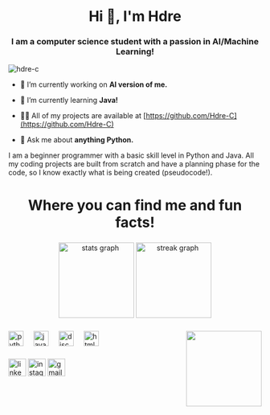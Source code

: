 <h1 align="center">Hi 👋, I'm Hdre</h1>
<h3 align="center">I am a computer science student with a passion in AI/Machine Learning!</h3>

<p align="left"> <img src="https://komarev.com/ghpvc/?username=hdre-c&label=Profile%20views&color=0e75b6&style=flat" alt="hdre-c" /> </p>

- 🔭 I’m currently working on **AI version of me.**

- 🌱 I’m currently learning **Java!**

- 👨‍💻 All of my projects are available at [https://github.com/Hdre-C](https://github.com/Hdre-C)

- 💬 Ask me about **anything Python.**


I am a beginner programmer with a basic skill level in Python and Java. All my coding projects are built from scratch and have a planning phase for the code, so I know exactly what is being created (pseudocode!).


<h1 align="center">Where you can find me and fun facts!</h1>

###

<div align="center">
  <img src="https://github-readme-stats.vercel.app/api?username=Hdre-C&hide_title=false&hide_rank=false&show_icons=true&include_all_commits=true&count_private=true&disable_animations=false&theme=react&locale=en&hide_border=false" height="150" alt="stats graph"  />
  <img src="https://streak-stats.demolab.com?user=Hdre-C&locale=en&mode=daily&theme=react&hide_border=false&border_radius=5" height="150" alt="streak graph"  />
</div>

###

<img align="right" height="150" src="https://i.giphy.com/media/v1.Y2lkPTc5MGI3NjExczM1MHR6aW4wbHBvMWNpOW1rcnBzdnZoc29ldTN5ZnIzbTZkZDlobSZlcD12MV9pbnRlcm5hbF9naWZfYnlfaWQmY3Q9Zw/cL4pqu8GGRIihabgSM/giphy.gif"  />

###

<div align="left">
  <img src="https://cdn.jsdelivr.net/gh/devicons/devicon/icons/python/python-original.svg" height="30" alt="python logo"  />
  <img width="12" />
  <img src="https://cdn.jsdelivr.net/gh/devicons/devicon/icons/java/java-original.svg" height="30" alt="java logo"  />
  <img width="12" />
  <img src="https://cdn.jsdelivr.net/gh/devicons/devicon/icons/discordjs/discordjs-original.svg" height="30" alt="discordjs logo"  />
  <img width="12" />
  <img src="https://cdn.jsdelivr.net/gh/devicons/devicon/icons/html5/html5-original.svg" height="30" alt="html5 logo"  />
</div>

###

<div align="left">
  <img src="https://img.shields.io/static/v1?message=LinkedIn&logo=linkedin&label=&color=0077B5&logoColor=white&labelColor=&style=for-the-badge" height="35" alt="linkedin logo"  />
  <img src="https://img.shields.io/static/v1?message=Instagram&logo=instagram&label=&color=E4405F&logoColor=white&labelColor=&style=for-the-badge" height="35" alt="instagram logo"  />
  <img src="https://img.shields.io/static/v1?message=Gmail&logo=gmail&label=&color=D14836&logoColor=white&labelColor=&style=for-the-badge" height="35" alt="gmail logo"  />
</div>

###
